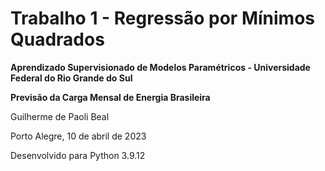 # Trabalho 1 - Regressão por Mínimos Quadrados

**Aprendizado Supervisionado de Modelos Paramétricos - Universidade Federal do Rio Grande do Sul**

**Previsão da Carga Mensal de Energia Brasileira**

Guilherme de Paoli Beal

Porto Alegre, 10 de abril de 2023

Desenvolvido para Python 3.9.12
